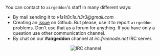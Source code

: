 You can contact to `airgeddon`'s staff in many different ways:
 - By mail sending it to _v1s1t0r.1s.h3r3&#64;gmail.com_
 - Creating an [issue] on Github. But please, use it to report `airgeddon` problems. Don't use that as a forum for anything. If you have only a question use other communication channel.
 - By chat on our **#airgeddon** channel at _irc.freenode.net_ IRC server.

<p align="center">
	<img src="https://raw.githubusercontent.com/v1s1t0r1sh3r3/airgeddon/docker/imgs/wiki/airgeddon_irc.png" title="IRC channel">
</p>

[issue]: https://github.com/v1s1t0r1sh3r3/airgeddon/issues/new